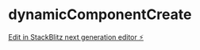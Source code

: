 # dynamicComponentCreate

[Edit in StackBlitz next generation editor ⚡️](https://stackblitz.com/~/github.com/qinniiinu/dynamicComponentCreate)